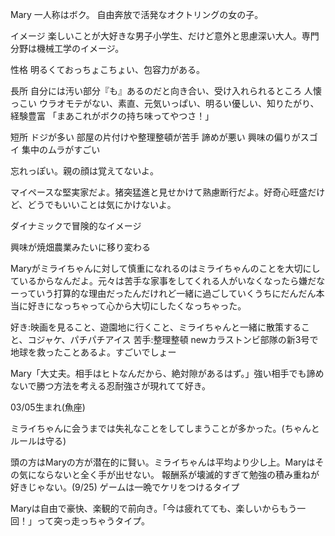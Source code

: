 Mary
一人称はボク。
自由奔放で活発なオクトリングの女の子。

イメージ
楽しいことが大好きな男子小学生、だけど意外と思慮深い大人。専門分野は機械工学のイメージ。

性格
明るくておっちょこちょい、包容力がある。

長所
自分には汚い部分『も』あるのだと向き合い、受け入れられるところ
人懐っこい
ウラオモテがない、素直、元気いっぱい、明るい優しい、知りたがり、経験豊富
「まあこれがボクの持ち味ってやつさ！」


短所
ドジが多い
部屋の片付けや整理整頓が苦手
諦めが悪い
興味の偏りがスゴイ
集中のムラがすごい

忘れっぽい。親の顔は覚えてないよ。

マイペースな堅実家だよ。猪突猛進と見せかけて熟慮断行だよ。好奇心旺盛だけど、どうでもいいことは気にかけないよ。

ダイナミックで冒険的なイメージ

興味が焼畑農業みたいに移り変わる

Maryがミライちゃんに対して慎重になれるのはミライちゃんのことを大切にしているからなんだよ。元々は苦手な家事をしてくれる人がいなくなったら嫌だなーっていう打算的な理由だったんだけれど一緒に過ごしていくうちにだんだん本当に好きになっちゃって心から大切にしたくなっちゃった。

好き:映画を見ること、遊園地に行くこと、ミライちゃんと一緒に散策すること、コジャケ、パチパチアイス
苦手:整理整頓
newカラストンビ部隊の新3号で地球を救ったことあるよ。すごいでしょー

Mary「大丈夫。相手はヒトなんだから、絶対隙があるはず。」強い相手でも諦めないで勝つ方法を考える忍耐強さが現れてて好き。

03/05生まれ(魚座)

ミライちゃんに会うまでは失礼なことをしてしまうことが多かった。(ちゃんとルールは守る)


頭の方はMaryの方が潜在的に賢い。ミライちゃんは平均より少し上。Maryはその気にならないと全く手が出せない。
報酬系が壊滅的すぎて勉強の積み重ねが好きじゃない。(9/25)
ゲームは一晩でケリをつけるタイプ

Maryは自由で豪快、楽観的で前向き。「今は疲れてても、楽しいからもう一回！」って突っ走っちゃうタイプ。
